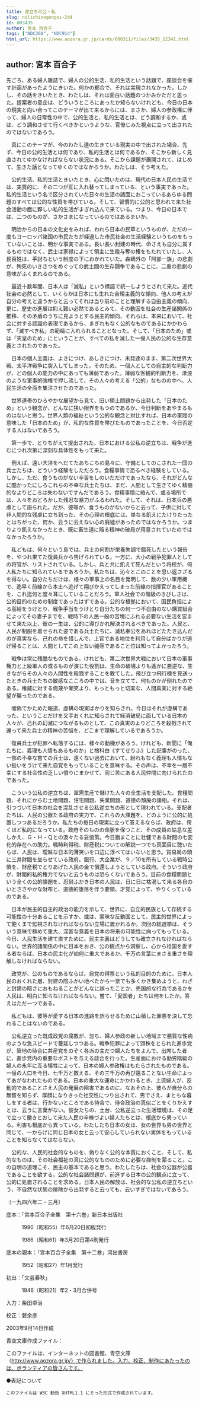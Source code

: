```yaml
---
title: 逆立ちの公・私
slug: nilichinogongsi-2d4
id: 003435
author: 宮本 百合子
tags: ["NDC360", "NDC914"]
html_url: https://www.aozora.gr.jp/cards/000311/files/3435_12341.html
---
```


## author: 宮本 百合子

先ごろ、ある婦人雑誌で、婦人の公的生活、私的生活という話題で、座談会を催す計画があったようにきいた。何かの都合で、それは実現されなかった。しかし、その話をきいたとき、わたしは、それは面白い話題のつかみかただと思った。提案者の意企は、どういうところにあったか知らないけれども、今日の日本の現実と向い合ってこのテーマが出て来るからには、まさか、婦人の参政権に伴って、婦人の日常性の中で、公的生活と、私的生活とは、どう調和するか、或は、どう調和させて行くべきかというような、官僚じみた視点に立って出されたのではないであろう。

　真にこのテーマが、今のわたし達の生きている現実の中で出された場合、先ず、今日の公的生活とは何であり、私的生活とは何であるか、そこから新しく見直されてゆかなければならない状況にある。そこから課題が展開されて、はじめて、生きた話となってゆくのではなかろうか。わたしは、そう考えた。

　公的生活、私的生活ときいたとき、心に閃いたのは、現代の日本人民の生活では、実質的に、その二つが互に入れ替ってしまっている、という事実であった。私的生活という名で区分されていた日々の生活の諸面におこっているあらゆる問題のすべては公的な性質を帯びている。そして、習慣的に公的と思われて来た社会活動の面に夥しい私的生活がまぎれ込んで来ている。つまり、今日の日本では、二つのものが、さかさまになっているのではあるまいか。

　明治からの日本の文化史をみれば、われら日本の民草というものが、ただの一度もヨーロッパ諸国の市民たちが経過した市民社会の生活経験というものをもっていないことは、明かな事実である。長い長い封建の時代、命さえも自分に属するものではなく、武士は家禄によって領主に生殺与奪の権をもたれていたし、人民百姓は、手討ちという制度の下におかれていた。森鴎外の「阿部一族」の悲劇が、殉死のいきさつをめぐっての武士間の生存闘争であることに、二重の悲劇の意味がふくまれるのである。

　最近十数年間、日本人は「滅私」という標語で統一しようとされて来た。近代社会の必然として、いくらかは日本にも生れた合理主義的な傾向、他人の考えが自分の考えと違うからと云ってそれは当り前のことと理解する自由主義の傾向、更に、歴史の進展は抑え難い必然であるとみて、その動因を社会の生産諸関係の推移、その矛盾のうちに見ようとする民主的傾向、それらは、本来において、社会に対する認識の表現であるから、まぎれもなく公的なものであるにかかわらず、「滅すべき私」の範疇に入れられることとなった。そして、「日本のため」或は「天皇のため」にということが、すべての私を滅した一億人民の公的な生存意義とされたのであった。

　日本の個人主義は、よきにつけ、あしきにつけ、未発達のまま、第二次世界大戦、太平洋戦争に突入してしまった。そのため、一個人としての自主的な判断力が、どの個人の能力の中にあっても薄弱であった。薄弱な客観的判断力を、津浪のような軍事的強権で押し流して、その人々の考える「公的」なものの中へ、人民生活の全面を集注させたのであった。

　世界連帯のひろやかな展望から見て、旧い領土問題から出発した「日本のため」という観念が、どんなに狭い限界をもつのであるか、今日判断をあやまるものはないと思う。世界人類の福祉という公的な観念と対比すれば、日本の軍閥の意味した「日本のため」が、私的な性質を帯びたものであったことを、今日否定する人はないであろう。

　第一歩で、とりちがえて提出された、日本における公私の逆立ちは、戦争が進むにつれ次第に深刻な具体性をもって来た。

　例えば、遠い大洋をへだてたあちこちの島々に、守備としてのこされた一団の兵士たちは、どういう経験をしただろう。食糧事情で恐るべき経験をしている。しかし、ただ、食うものがない辛苦をしのいだだけであったなら、それがどんなに酷かったにしろこれらの不幸な兵士たちは、まだ、人間として生きてゆく精髄的なよりどころは失わないですんだであろう。食糧事情に絡んで、或る場所では、人々をおどろかした残忍な暴力がふるわれた。そして、それは、日本兵の悪虐として語られた。だが、彼等が、食うものがないからと云って、子供に対して非人間的な残虐に立ち到った、その心理の根底には、単なる飢えにたけりたったとはちがった、何か、云うに云えない心の廃墟があったのではなかろうか。つまりより飢えなかったとき、既に畜生道に陥る精神の破局が用意されていたのではなかったろうか。

　私どもは、何々という島では、兵士の何割が栄養失調で餓死したという報告を、やつれ果てた復員兵から告げられている。一方に、大小の戦争犯罪人としての将官が、リストされている。しかし、兵と共に飢えて死んだという将校が、何人私たちに知られているであろうか。私たちは、沁々とこのことを思い返さざるを得ない。自分たちだけは、様々の軍事上の名目を発明して、数の少い軍用機で、逸早く前線から本土へ逃げて翔びかえってしまった前線の指揮官があることを、これ迄何と度々耳にしていることだろう。軍人社会での階級のきびしさは、公的目的のための制度であったはずである。公的な根拠において、国民負担による高給をうけとり、戦争手当をうけとり自分たちの何一つ不自由のない購買組合によってその妻子までを、戦時下の人民一般の苦境にふれる必要ない生活を営ませて来た以上、彼の一生は、公的に導びかれ解決されるべきであった。人民と、人民が制服を着せられた姿である兵士たちに、滅私奉公をあれほどたたき込んだのが真実なら、己れの命を惜しんで、上官である地位を利用して自分ばかりが逃げ帰ることは、人間としてこの上ない穢辱であること位は知ってよかったろう。

　戦争は常に残酷なものである。けれども、第二次世界大戦において日本の軍事権力と上級軍人の或るものが演じた役割は、生命の破壊よりも遙かに悪逆な、生きながらその人々の人間性を殺戮することを敢てした。飛び立つ飛行機を見送ったときの兵士たちの敏感なこころの中では、音を立てて、何ものかが倒れたのである。権威に対する侮蔑や嘲笑より、もっともっと切実な、人間真実に対する絶望が襲ったのである。

　嘘偽でかためた報道、虚構の現実ばかりを知らされ、今日はそれが虚構であった、ということだけを又手おくれに知らされて経済破局に面している日本の人々が、己れの幻滅につながるものとして、この真実のよりどころを殺戮されて還って来た兵士の精神の苦悩を、どこまで理解しているであろうか。

　復員兵士が犯罪へ転落するには、様々の動機があろう。けれども、新聞に「俺たちに、義理も人情もあるものか」と捨科白《すてぜりふ》した記事がのった、一部の不幸な嘗ての兵士は、遠くない過去において、紛れもなく義理も人情もない扱いをうけて来た自覚をもっていることを意味する。その声は、不幸を一層不幸にする社会性の乏しい憤りにまかせて、同じ苦にある人民仲間に向けられたのであった。

　こういう公私の逆立ちは、軍需生産で儲けた人々の全生活を支配した。食糧問題、それにからむ土地問題、住宅問題、失業問題、道徳の頽廃の諸相。それは、引つづいて日本の社会を混乱させる公私逆立ちの形として現われている。支配者たちは、人民の公器たる政府の実力で、これらの大課題を、どのように公的に処置しつつあるだろうか。私たちの毎日の現実に立って答えるならば、政府は、愕くほど私的になっている。政府そのものの命脈を保つこと、その成員の姑息な差しかえ、Ｇ・Ｈ・Ｑとの汲々たる妥協策。今日猶まことに壮健である財閥の七変化的存在への助力。戦時利得税、財産税についての解説一つでも真面目に聴いたらば、人民は、曖昧な日本的薄笑いを口辺に浮べてはいないと思う。貿易局の頭に三井財閥を坐らせている政府。銀行、大企業が、９／10を所有している戦時公債を、財産税でとりあげた人民の金で償還しようとしている政府。そういう政府が、財閥的私的権力でないと云うものは恐らくないであろう。目前の食糧問題という全くの公的課題を、忍耐ふかき日本の人民は、日に日に枯渇して来る各自のいとささやかな財布と、道徳的堕落を伴う要領、才覚によって、やりくっているのである。

　日本が民主的自主的政治の能力を示して、世界に、自立的民族として存続する可能性の十分あることを示すか、或は、蒙昧な反動国として、民主的世界によって飽くまで監視されなければならない立場に置かれるか。次回の総選挙は、そういう意味で極めて重大、深甚な意義を日本の将来の可能性に向ってもっている。今日、人民生活を建て直すために、民主主義はどうしても確立されなければならない。世界的諸関係の中に日本をおき、公の観点から洞察し、心から祖国を愛する者ならば、日本の民主化が如何に重大であるか、千万の言葉にまさる重さを理解しなければならない。

　政党が、公のものであるならば、自党の得票という私的目的のために、日本人民のおくれた層、封建の陰ふかい地べたから一票でも多くかき集めようと、わざと封建の暗さにおもねることがどんなに誤ったことか、売国的な行為であるかを人民は、明白に知らなければならない。嘗て、「愛国者」たちは何をしたか。答えはただ一つである。

　私どもは、彼等が愛する日本の進路を誤らせるために山積した罪悪を決して忘れることはないのである。

　公私逆立った既成政党の腐敗が、忽ち、婦人参政の新しい地域まで悪質な性病のような急スピードで蔓延しつつある。戦争犯罪によって頭株をとられた進歩党が、築地の待合に共産党をのぞく各派の主だつ婦人たちをよんで、出席した者に、進歩党内の重要なポストを与える談合を行った。生産面における勤労階級の婦人の永年に亙る犠牲によって、日本の婦人参政権はもたらされたものである。一億の人口を今日、七千万と数える、その三千万の再び還ることない生命によってあがなわれたものである。日本の重大な運命にかかわるとき、上流婦人が、反動的であることさえ人民の発展の阻害であるのに、なおその上、彼らが自分らの無智を知らず、厚顔になりきった社交性につり出されて、男でさえ、まともな暮しをする者は、行かないところである待合で、待合政治の真似ごとをくりかえすとは、云うに言葉がない。彼女たちの、土台、公私逆立った生活環境は、その足で立って働きとおして来た人民の辛棒づよい婦人たちとは、根底から異っている。利害も根底から異っている。わたしたち日本の女は、女の世界も男の世界と同じで、一からげに同じ日本の女と云って安心していられない実体をもっていることを知らなくてはならない。

　公的な、人民的社会的なものを、偽りなく公的な本質におくこと、そして、私的なものは、その社会福祉の真に公的なもののために必要な抑制を蒙ること。この自明の道理こそ、民主の基本であると思う。わたしたちは、社会の公器が公器であることを欲する。公的な社会諸問題が、前進する日本の公的観点に立って、公的に処置されることを求める。日本人民の解放は、社会的な公私の逆立ちという、不自然な状態の排除から出発すると云っても、云いすぎではないであろう。

〔一九四六年二・三月〕













底本：「宮本百合子全集　第十六巻」新日本出版社


　　　1980（昭和55）年6月20日初版発行

　　　1986（昭和61）年3月20日第4刷発行

底本の親本：「宮本百合子全集　第十二巻」河出書房

　　　1952（昭和27）年1月発行

初出：「文芸春秋」

　　　1946（昭和21）年2・3月合併号

入力：柴田卓治

校正：磐余彦

2003年9月14日作成

青空文庫作成ファイル：

このファイルは、インターネットの図書館、青空文庫（http://www.aozora.gr.jp/）で作られました。入力、校正、制作にあたったのは、ボランティアの皆さんです。











●表記について


	このファイルは W3C 勧告 XHTML1.1 にそった形式で作成されています。